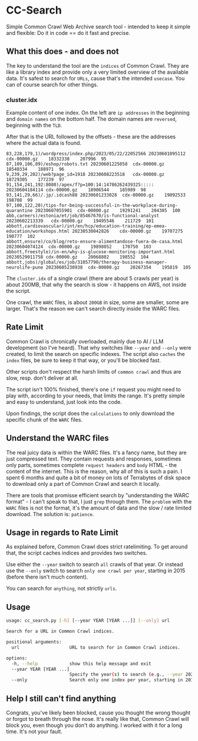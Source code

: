 # CC-Search
Simple Common Crawl Web Archive search tool - intended to keep it simple and flexible: Do it in code == do it fast and precise.

## What this does - and does not
The key to understand the tool are the `indices` of Common Crawl. They are like a library index and provide only a very limited overview of the available data. It's safest to search for `URLs`, cause that's the intended `usecase`. You can of course search for other things. 

### cluster.idx
Example content of one index. On the left are `ip addresses` in the beginning and `domain names` on the bottom half. The domain names are `reversed`, beginning with the `TLD`. 

After that is the URL followed by the offsets - these are the addresses where the actual data is found. 

```
83,228,179,1)/wordpress/index.php/2023/05/22/22052566 20230601095112	cdx-00000.gz	18332338	207996	95
87,109,106,89)/eshop/robots.txt 20230601225058	cdx-00000.gz	18540334	188971	96
9,239,29,202)/web?page_id=1918 20230608223518	cdx-00000.gz	18729305	177239	97
91,154,241,192:8080)/apex/f?p=100:14:14786262439325::::: 20230604184114	cdx-00000.gz	18906544	185989	98
93,141,29,66)/.jp/.idcash88 20230601233028	cdx-00000.gz	19092533	198708	99
97,100,122,20)/tips-for-being-successful-in-the-workplace-during-quarantine 20230607055901	cdx-00000.gz	19291241	204305	100
abb,careers)/estonia/et/job/85467670/is-functional-analyst 20230602213339	cdx-00000.gz	19495546	211729	101
abbott,cardiovascular)/int/en/hcp/education-training/ep-emea-education/workshops.html 20230530042826	cdx-00000.gz	19707275	190777	102
abbott,ensure)/co/blog/reto-ensure-alimentandose-fuera-de-casa.html 20230604074124	cdx-00000.gz	19898052	170750	103
abbott,freestyle)/in-en/why-is-glucose-monitoring-important.html 20230529011758	cdx-00000.gz	20068802	198552	104
abbott,jobs)/global/es/job/31057790/therapy-business-manager-neurolife-pune 20230605230938	cdx-00000.gz	20267354	195819	105
```
The `cluster.idx` of a single crawl (there are about 5 crawls per year) is about 200MB, that why the search is slow - it happens on AWS, not inside the script. 

One crawl, the `WARC` files, is about `200GB` in size, some are smaller, some are larger. That's the reason we can't search directly inside the WARC files. 

## Rate Limit
Common Crawl is chronically overloaded, mainly due to AI / LLM development (so I've heard). That why switches like `--year` and `--only` were created, to limit the search on specific indexes. The script also `caches` the `index` files, be sure to keep it that way, or you'll be blocked fast. 

Other scripts don't respect the harsh limits of `common crawl` and thus are slow, resp. don't deliver at all. 

The script isn't 100% finished, there's one `if` request you might need to play with, according to your needs, that limits the range. It's pretty simple and easy to understand, just look into the code. 

Upon findings, the script does the `calculations` to only download the specific chunk of the `WARC` files. 

## Understand the WARC files
The real juicy data is within the WARC files. It's a fancy name, but they are just compressed text. They contain requests and responses, sometimes only parts, sometimes complete `request headers` and `body` HTML - the content of the internet. This is the reason, why all of this is such a pain. I spent 6 months and quite a bit of money on lots of Terrabytes of disk space to download only a part of Common Crawl and search it locally. 

There are tools that promisse efficient search by "understanding the WARC format" - I can't speak to that, I just `grep` through them. The `problem` with the `WARC` files is not the format, it's the amount of data and the slow / rate limited download. The solution is: `patience`. 

## Usage in regards to Rate Limit
As explained before, Common Crawl does strict ratelimiting. To get around that, the script caches indices and provides two switches. 

Use either the `--year` switch to search `all` crawls of that year. Or instead use the `--only` switch to search `only one crawl per year`, starting in 2015 (before there isn't much content). 

You can search for `anything`, not strictly `urls`. 

## Usage
```bash
usage: cc_search.py [-h] [--year YEAR [YEAR ...]] [--only] url

Search for a URL in Common Crawl indices.

positional arguments:
  url                   URL to search for in Common Crawl indices.

options:
  -h, --help            show this help message and exit
  --year YEAR [YEAR ...]
                        Specify the year(s) to search (e.g., --year 2023 2022).
  --only                Search only one index per year, starting in 2015.
```

## Help I still can't find anything
Congrats, you've likely been blocked, cause you thought the wrong thought or forgot to breath through the nose. It's really like that, Common Crawl will block you, even though you don't do anything. I worked with it for a long time. It's not your fault. 
